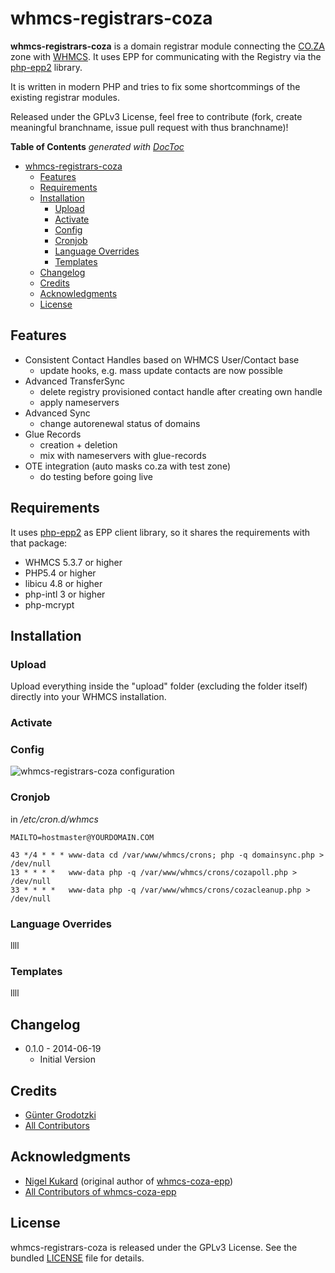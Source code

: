 whmcs-registrars-coza
=====================

**whmcs-registrars-coza** is a domain registrar module connecting the [CO.ZA](https://www.registry.net.za)
zone with [WHMCS](https://www.whmcs.com). It uses EPP for communicating with the Registry via the
[php-epp2](https://github.com/AfriCC/php-epp2) library.

It is written in modern PHP and tries to fix some shortcommings of the existing
registrar modules.

Released under the GPLv3 License, feel free to contribute (fork, create
meaningful branchname, issue pull request with thus branchname)!

**Table of Contents**  *generated with [DocToc](http://doctoc.herokuapp.com/)*

- [whmcs-registrars-coza](#user-content-whmcs-registrars-coza)
    - [Features](#user-content-features)
    - [Requirements](#user-content-requirements)
    - [Installation](#user-content-installation)
        - [Upload](#user-content-upload)
        - [Activate](#user-content-activate)
        - [Config](#user-content-config)
        - [Cronjob](#user-content-cronjob)
        - [Language Overrides](#user-content-language-overrides)
        - [Templates](#user-content-templates)
    - [Changelog](#user-content-changelog)
    - [Credits](#user-content-credits)
    - [Acknowledgments](#user-content-acknowledgments)
    - [License](#user-content-license)


Features
--------

* Consistent Contact Handles based on WHMCS User/Contact base
    * update hooks, e.g. mass update contacts are now possible
* Advanced TransferSync
    * delete registry provisioned contact handle after creating own handle
    * apply nameservers
* Advanced Sync
    * change autorenewal status of domains
* Glue Records
    * creation + deletion
    * mix with nameservers with glue-records
* OTE integration (auto masks co.za with test zone)
    * do testing before going live


Requirements
------------

It uses [php-epp2](https://github.com/AfriCC/php-epp2) as EPP client library,
so it shares the requirements with that package:

* WHMCS 5.3.7 or higher
* PHP5.4 or higher
* libicu 4.8 or higher
* php-intl 3 or higher
* php-mcrypt


Installation
------------

### Upload

Upload everything inside the "upload" folder (excluding the folder itself)
directly into your WHMCS installation.


### Activate




### Config

![whmcs-registrars-coza configuration](https://www.afri.cc/img/whmcs-registrars-coza.png "Configuration Screen")


### Cronjob

in */etc/cron.d/whmcs*

```
MAILTO=hostmaster@YOURDOMAIN.COM

43 */4 * * * www-data cd /var/www/whmcs/crons; php -q domainsync.php > /dev/null
13 * * * *   www-data php -q /var/www/whmcs/crons/cozapoll.php > /dev/null
33 * * * *   www-data php -q /var/www/whmcs/crons/cozacleanup.php > /dev/null
```


### Language Overrides

llll


### Templates

llll


Changelog
---------

* 0.1.0 - 2014-06-19
    * Initial Version


Credits
-------

* [Günter Grodotzki](https://twitter.com/lifeofguenter)
* [All Contributors](https://github.com/AfriCC/whmcs-registrars-coza/graphs/contributors)


Acknowledgments
---------------

* [Nigel Kukard](https://gitlab.devlabs.linuxassist.net/u/nkukard) (original author of [whmcs-coza-epp](https://gitlab.devlabs.linuxassist.net/awit-whmcs/whmcs-coza-epp))
* [All Contributors of whmcs-coza-epp](https://gitlab.devlabs.linuxassist.net/awit-whmcs/whmcs-coza-epp/graphs/master)


License
-------

whmcs-registrars-coza is released under the GPLv3 License. See the bundled
[LICENSE](https://github.com/AfriCC/whmcs-registrars-coza/blob/master/LICENSE)
file for details.
